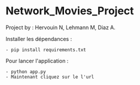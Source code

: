# Network_Movies_Project

Project by : Hervouin N, Lehmann M, Diaz A.

Installer les dépendances :
    
    - pip install requirements.txt

Pour lancer l'application :

    - python app.py
    - Maintenant cliquez sur le l'url

